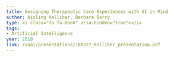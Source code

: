 ```yaml
---
title: Designing Therapeutic Care Experiences with AI in Mind
author: Aisling Kelliher, Barbara Barry
type: <i class="fa fa-book" aria-hidden="true"></i>
tags:
- Artificial Intelligence
year: 2018
link: /aaai/presentations/180327_Kelliher_presentation.pdf
---
```

